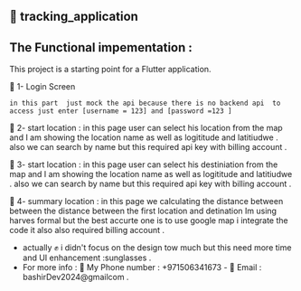 ## :slightly_smiling_face: tracking_application



## The Functional impementation :

This project is a starting point for a Flutter application.


💚 1- Login Screen 

    in this part  just mock the api because there is no backend api  to access just enter [username = 123] and [password =123 ]

💚 2- start location :
    in this page user can select his location from the map and I am showing the location name as well as logititude and latitiudwe .
    also we can search by name but this required api key with billing account .


💚 3- start location :
    in this page user can select his destiniation from the map and I am showing the location name as well as logititude and latitiudwe .
    also we can search by name but this required api key with billing account .

💚 4- summary  location :
    in this page we calculating the distance between between the distance between the first location and detination Im using harves formal but the best accurte one is to use google map i integrate the code it also
    also required billing account .


- actually   :fist_raised: i didn't focus on the design tow much but this need more time and UI enhancement  :sunglasses .
- For more info : :speech_balloon: My Phone number : +971506341673 - :speech_balloon: Email : bashirDev2024@gmailcom   .
